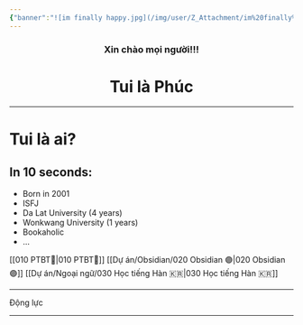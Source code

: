 ```yaml
---
{"banner":"![im finally happy.jpg](/img/user/Z_Attachment/im%20finally%20happy.jpg)","banner_y":0.42,"banner_lock":false,"dg-publish":true,"dg-home":true,"dg-pinned":true,"title":"🏠 Homepage","permalink":"/000-homepage/","pinned":true,"tags":["gardenEntry"],"dgPassFrontmatter":true}
---
```


### <center>Xin chào mọi người!!!</center>
# <center>Tui là Phúc</center>

___
# Tui là ai?

## In 10 seconds:
- Born in 2001
- ISFJ
- Da Lat University (4 years)
- Wonkwang University (1 years)
- Bookaholic
- ...

[[010 PTBT🧐\|010 PTBT🧐]]
[[Dự án/Obsidian/020 Obsidian 🟣\|020 Obsidian 🟣]]
[[Dự án/Ngoại ngữ/030 Học tiếng Hàn 🇰🇷\|030 Học tiếng Hàn 🇰🇷]]
___
Động lực

___
